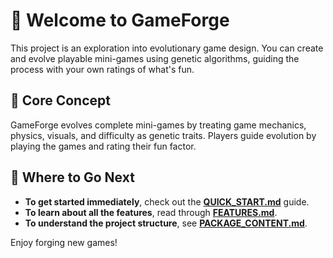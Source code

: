# 👋 Welcome to GameForge

This project is an exploration into evolutionary game design. You can create and evolve playable mini-games using genetic algorithms, guiding the process with your own ratings of what's fun.

## 🎯 Core Concept

GameForge evolves complete mini-games by treating game mechanics, physics, visuals, and difficulty as genetic traits. Players guide evolution by playing the games and rating their fun factor.

## 🚀 Where to Go Next

* **To get started immediately**, check out the [**QUICK_START.md**](./QUICK_START.md) guide.
* **To learn about all the features**, read through [**FEATURES.md**](./FEATURES.md).
* **To understand the project structure**, see [**PACKAGE_CONTENT.md**](./PACKAGE_CONTENT.md).

Enjoy forging new games!
